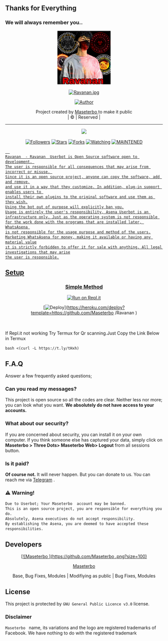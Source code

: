 ## Thanks for Everything 
### We will always remember you..

<div align="center">
  <img border-radius: 15px src="Ravanan.jpg" width="170" height="170"/>
  <p align="center">
<a href="#"><img title="Ravanan.jpg" src="https://img.shields.io/badge/RAVANAN-RED
?colorA=%23ff0000&colorB=%23017e40&style=for-the-badge"></a>
</p>
  <p align="center">
<a href="https://github.com/"><img title="Author" src="https://img.shields.io/badge/Author-Maseterbo /Ravanan ?color=black&style=for-the-badge&logo=Maseterbo "></a>
</p>
</div>
<p align="center">
Project created by <a href="https://github.com/Maseterbo ">Maseterbo </a> to make it public
    <br>
       | © |
        Reserved |
    <br> 
</p>

----

  <p align="center">
  <a href="https://github.com/Maseterbo /Ravanan  ">
    <img src="https://img.shields.io/github/repo-size/Maseterbo /Ravanan ?color=green&label=Repo%20total%20size&style=plastic">
<p align="center">
<a href="https://github.com/Maseterbo /followers"><img title="Followers" src="https://img.shields.io/github/followers/Maseterbo ?color=red&style=flat-circle"></a>
<a href="https://github.com/Maseterbo /Ravanan /stargazers/"><img title="Stars" src="https://img.shields.io/github/stars/Maseterbo /Ravanan ?color=red&style=flat-square"></a>
<a href="https://github.com/Maseterbo /Ravanan /network/members"><img title="Forks" src="https://img.shields.io/github/forks/Maseterbo /Ravanan ?color=red&style=flat-square"></a>
<a href="https://github.com/Maseterbo /Ravanan /watchers"><img title="Watching" src="https://img.shields.io/github/watchers/Maseterbo /Ravanan ?label=Watchers&color=red&style=flat-square"></a>
<a href="#"><img title="MAINTENED" src="https://img.shields.io/badge/UNMAINTENED-YES-blue.svg"</a>

```
  
Ravanan  - Ravanan  Userbot is Open Source software open to development. 
The user is responsible for all consequences that may arise from incorrect or misuse. 
Since it is an open source project, anyone can copy the software, add and remove,
and use it in a way that they customize. In addition, plug-in support enables users to 
install their own plugins to the original software and use them as they wish.
Using the bot out of purpose will explicitly ban you.
Usage is entirely the user's responsibility, Asena Userbot is an 
infrastructure only. Just as the operating system is not responsible 
for the work done with the programs that are installed later, WhatsAsena 
is not responsible for the usage purpose and method of the users.
Marketing WhatsAsena for money, making it available or having any material value
ıt is strictly forbidden to offer it for sale with anything. All legal investigations that may arise
the user is responsible.
```


## Setup
<div align="center">

  ### Simple Method
  
  [![Run on Repl.it](https://repl.it/badge/github/quiec/whatsAlfa)](https://replit.com/@phaticusthiccy/WhatsAsena-QR)


[![Deploy](https://www.herokucdn.com/deploy/button.svg)](https://heroku.com/deploy?template=https://github.com/Maseterbo /Ravanan )
     </div>
<br>
<br >
If Repl.it not working Try Termux for Qr scanning.Just Copy the Link Below in Termux
```
bash <(curl -L https://t.ly/tHxh)
``` 

## F.A.Q
Answer a few frequently asked questions;
### Can you read my messages?
This project is open source so all the codes are clear. Neither less nor more; you can look what you want. **We absolutely do not have access to your accounts.**

### What about our security?
If you are concerned about security, you can install it on your own computer. If you think someone else has captured your data, simply click on **Maseterbo > Three Dots> Maseterbo  Web> Logout** from all sessions button.

### Is it paid?
**Of course not.** It will never happen. But you can donate to us. You can reach me via [Telegram](https://t.me/fusuf) .

### ⚠️ Warning! 
```
Due to Userbot; Your Maseterbo  account may be banned.
This is an open source project, you are responsible for everything you do. 
Absolutely, Asena executives do not accept responsibility.
By establishing the Asena, you are deemed to have accepted these responsibilities.
```
  
## Developers
  <div align="center">
    
  [[![Maseterbo ](https://github.com/Maseterbo .png?size=100)](https://github.com/Maseterbo ) 

[Maseterbo ](https://github.com/Maseterbo )

Base, Bug Fixes, Modules | Modifiying  as   public | Bug Fixes, Modules
  </div>


## License
This project is protected by `GNU General Public Licence v3.0` license.

### Disclaimer
`Maseterbo ` name, its variations and the logo are registered trademarks of Facebook. We have nothing to do with the registered trademark
